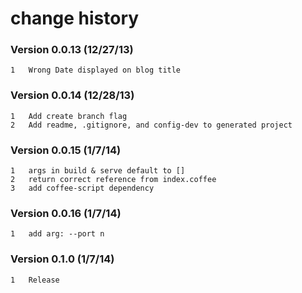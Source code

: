 # change history

### Version 0.0.13 (12/27/13)
    1   Wrong Date displayed on blog title

### Version 0.0.14 (12/28/13)
    1   Add create branch flag
    2   Add readme, .gitignore, and config-dev to generated project

### Version 0.0.15 (1/7/14)
    1   args in build & serve default to []
    2   return correct reference from index.coffee
    3   add coffee-script dependency
### Version 0.0.16 (1/7/14)
    1   add arg: --port n
### Version 0.1.0 (1/7/14)
    1   Release
